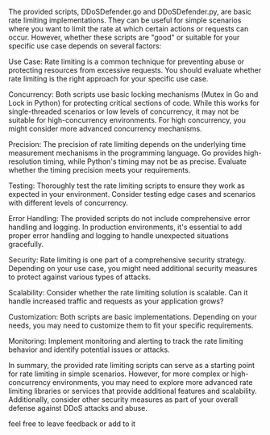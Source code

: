 The provided scripts, DDoSDefender.go and DDoSDefender.py, are basic rate limiting implementations. They can be useful for simple scenarios where you want to limit the rate at which certain actions or requests can occur. However, whether these scripts are "good" or suitable for your specific use case depends on several factors:

Use Case: Rate limiting is a common technique for preventing abuse or protecting resources from excessive requests. You should evaluate whether rate limiting is the right approach for your specific use case.

Concurrency: Both scripts use basic locking mechanisms (Mutex in Go and Lock in Python) for protecting critical sections of code. While this works for single-threaded scenarios or low levels of concurrency, it may not be suitable for high-concurrency environments. For high concurrency, you might consider more advanced concurrency mechanisms.

Precision: The precision of rate limiting depends on the underlying time measurement mechanisms in the programming language. Go provides high-resolution timing, while Python's timing may not be as precise. Evaluate whether the timing precision meets your requirements.

Testing: Thoroughly test the rate limiting scripts to ensure they work as expected in your environment. Consider testing edge cases and scenarios with different levels of concurrency.

Error Handling: The provided scripts do not include comprehensive error handling and logging. In production environments, it's essential to add proper error handling and logging to handle unexpected situations gracefully.

Security: Rate limiting is one part of a comprehensive security strategy. Depending on your use case, you might need additional security measures to protect against various types of attacks.

Scalability: Consider whether the rate limiting solution is scalable. Can it handle increased traffic and requests as your application grows?

Customization: Both scripts are basic implementations. Depending on your needs, you may need to customize them to fit your specific requirements.

Monitoring: Implement monitoring and alerting to track the rate limiting behavior and identify potential issues or attacks.

In summary, the provided rate limiting scripts can serve as a starting point for rate limiting in simple scenarios. However, for more complex or high-concurrency environments, you may need to explore more advanced rate limiting libraries or services that provide additional features and scalability. Additionally, consider other security measures as part of your overall defense against DDoS attacks and abuse.

feel free to leave feedback or add to it
